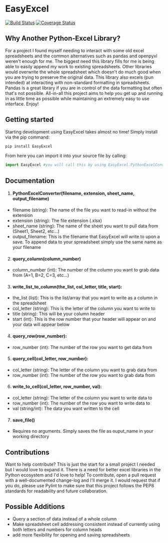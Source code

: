 # EasyExcel

[![Build Status](https://travis-ci.org/JoshHumpherey/EasyExcel.svg?branch=master)](https://travis-ci.org/JoshHumpherey/EasyExcel)  [![Coverage Status](https://coveralls.io/repos/github/JoshHumpherey/EasyExcel/badge.svg?branch=master)](https://coveralls.io/github/JoshHumpherey/EasyExcel?branch=master)

## Why Another Python-Excel Library?
For a project I found myself needing to interact with some old excel spreadsheets and the common alternatives such as pandas and openpyxl weren't enough for me. The biggest need this library fills for me is being able to easily append my work to existing spreadsheets. Other libraries would overwrite the whole spreadsheet which doesn't do much good when you are trying to preserve the original data. This library also excels (pun intended) at interacting with non-standard formatting in spreadsheets. Pandas is a great library if you are in control of the data formatting but often that's not possible. All-in-all this project aims to help you get up and running in as little time as possible while maintaining an extremely easy to use interface. Enjoy!

## Getting started
Starting development using EasyExcel takes almost no time! Simply install via the pip command:
```Python
pip install EasyExcel
```
From here you can import it into your source file by calling:
```Python
import EasyExcel #you will call this by using EasyExcel.PythonExcelConverter(args*)
 ```

 ## Documentation
 1. #### PythonExcelConverter(filename, extension, sheet_name, output_filename)
* filename (string): The name of the file you want to read-in without the extension
* extension (string): The file extension (.xlsx)
* sheet_name (string): The name of the sheet you want to pull data from (Sheet1, Sheet2, etc...)
* output_filename: This is the filename that  EasyExcel will write to upon a save. To append data to your spreadsheet simply use the same name as your filename

2. #### query_column(column_number)
 * column_number (int): The number of the column you want to grab data from (A=1, B=2, C=3, etc...)

3. #### write_list_to_column(the_list, col_letter, title, start):
 * the_list (list): This is the list/array that you want to write as a column in the spreadsheet
 * col_letter (string): This is the letter of the column you want to write to
 * title (string): This will be your column header
 * start (int): This is the row number that your header will appear on and your data will appear below

4. #### query_row(row_number):
 * row_number (int): The number of the row you want to get data from

5. #### query_cell(col_letter, row_number):
 * col_letter (string): The letter of the column you want to grab data from
 * row_number (int): The number of the row you want to grab data from

6. #### write_to_cell(col_letter, row_number, val):
 * col_letter (string): The letter of the column you want to write data to
 * row_number (int): The number of the row you want to write data to
 * val (string/int): The data you want written to the cell

7. #### save_file()
 * Requires no arguments. Simply saves the file as ouput_name in your working directory

 ## Contributions
 Want to help contribute? This is just the start for a small project I needed but I would love to expand it. There is a need for better excel libraries in the Python ecosystem and I'd love to help! To contribute, open a pull request with a well-documented change-log and I'll merge it. I would request that if you do, please use Pylint to make sure that this project follows the PEP8 standards for readability and future collaboration.

 ## Possible Additions
 * Query a section of data instead of a whole column
 * Make spreadsheet cell addressing consistent instead of currently using both letters and numbers for column heads
 * add more flexibility for opening and saving spreadsheets

